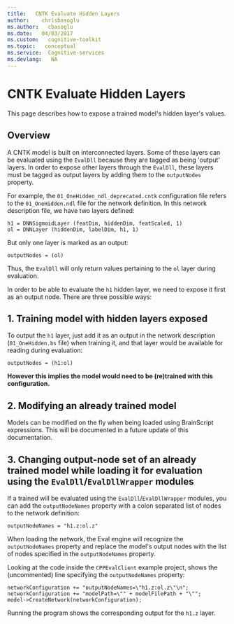 ```yaml
---
title:   CNTK Evaluate Hidden Layers
author:    chrisbasoglu
ms.author:   cbasoglu
ms.date:   04/03/2017
ms.custom:   cognitive-toolkit
ms.topic:   conceptual
ms.service:  Cognitive-services
ms.devlang:   NA
---
```


# CNTK Evaluate Hidden Layers

This page describes how to expose a trained model's hidden layer's values.

## Overview
A CNTK model is built on interconnected layers. Some of these layers can be evaluated using the `EvalDll` because they are tagged as being 'output' layers. In order to expose other layers through the `EvalDll`, these layers must be tagged as output layers by adding them to the `outputNodes` property.

For example, the `01_OneHidden_ndl_deprecated.cntk` configuration file refers to the `01_OneHidden.ndl` file for the network definition. In this network description file, we have two layers defined:

    h1 = DNNSigmoidLayer (featDim, hiddenDim, featScaled, 1)  
    ol = DNNLayer (hiddenDim, labelDim, h1, 1)  

But only one layer is marked as an output:

    outputNodes = (ol)

Thus, the `EvalDll` will only return values pertaining to the `ol` layer during evaluation.

In order to be able to evaluate the `h1` hidden layer, we need to expose it first as an output node. There are three possible ways:

## 1. Training model with hidden layers exposed
To output the `h1` layer, just add it as an output in the network description (`01_OneHidden.bs` file) when training it, and that layer would be available for reading during evaluation:

    outputNodes = (h1:ol)

**However this implies the model would need to be (re)trained with this configuration.**

## 2. Modifying an already trained model
Models can be modified on the fly when being loaded using BrainScript expressions.
This will be documented in a future update of this documentation.

## 3. Changing output-node set of an already trained model while loading it for evaluation using the `EvalDll`/`EvalDllWrapper` modules
If a trained will be evaluated using the `EvalDll`/`EvalDllWrapper` modules, you can add the `outputNodeNames` property with a colon separated list of nodes to the network definition:

    outputNodeNames = "h1.z:ol.z"

When loading the network, the Eval engine will recognize the `outputNodeNames` property and replace the model's output nodes with the list of nodes specified in the `outputNodeNames` property.

Looking at the code inside the `CPPEvalClient` example project, shows the (uncommented) line specifying the `outputNodeNames` property:

    networkConfiguration += "outputNodeNames=\"h1.z:ol.z\"\n";
    networkConfiguration += "modelPath=\"" + modelFilePath + "\"";
    model->CreateNetwork(networkConfiguration);

Running the program shows the corresponding output for the `h1.z` layer.
